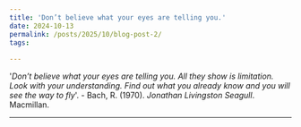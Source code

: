 ```yaml
---
title: 'Don’t believe what your eyes are telling you.'
date: 2024-10-13
permalink: /posts/2025/10/blog-post-2/
tags:
  
---
```


'*Don’t believe what your eyes are telling you. All they show is limitation. Look with your understanding. Find out what you already know and you will see the way to fly*'. - Bach, R. (1970). *Jonathan Livingston Seagull*. Macmillan.



------

